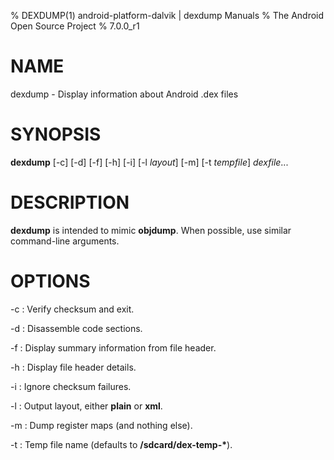 % DEXDUMP(1) android-platform-dalvik | dexdump Manuals
% The Android Open Source Project
% 7.0.0_r1

# NAME

dexdump - Display information about Android .dex files

# SYNOPSIS

**dexdump** [-c] [-d] [-f] [-h] [-i] [-l _layout_] [-m] [-t _tempfile_] _dexfile_...

# DESCRIPTION

**dexdump** is intended to mimic **objdump**. When possible, use similar
command-line arguments.

# OPTIONS

-c
: Verify checksum and exit.

-d
: Disassemble code sections.

-f
: Display summary information from file header.

-h
: Display file header details.

-i
: Ignore checksum failures.

-l
: Output layout, either **plain** or **xml**.

-m
: Dump register maps (and nothing else).

-t
: Temp file name (defaults to **/sdcard/dex-temp-\***).